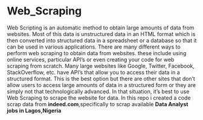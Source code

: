 # Web_Scraping

Web Scripting is an automatic method to obtain large amounts of data from websites. Most of this data is unstructured data in an HTML format which is then converted into structured data in a spreadsheet or a database so that it can be used in various applications. There are many different ways to perform web scraping to obtain data from websites. these include using online services, particular API’s or even creating your code for web scraping from scratch. Many large websites like Google, Twitter, Facebook, StackOverflow, etc. have API’s that allow you to access their data in a structured format. This is the best option but there are other sites that don’t allow users to access large amounts of data in a structured form or they are simply not that technologically advanced. In that situation, it’s best to use Web Scraping to scrape the website for data.
    In this repo i created a code scrap data from **indeed.com**,specifically to scrap available **Data Analyst jobs in Lagos,Nigeria**
